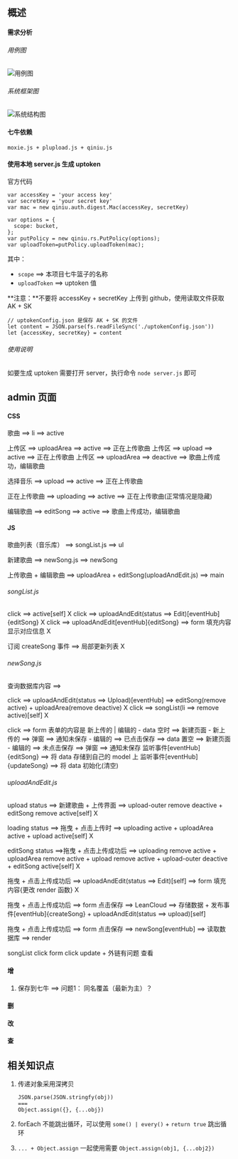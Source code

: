 ## 概述

#### 需求分析

###### 用例图

![用例图](http://upload-images.jianshu.io/upload_images/9617841-df77aaf849b7e8ee.png?imageMogr2/auto-orient/strip%7CimageView2/2/w/1240)

###### 系统框架图

![系统结构图](http://upload-images.jianshu.io/upload_images/9617841-d37e8f2a64b5b6bf.png?imageMogr2/auto-orient/strip%7CimageView2/2/w/1240)

#### 七牛依赖
```
moxie.js + plupload.js + qiniu.js
```

#### 使用本地 server.js 生成 uptoken
官方代码
```
var accessKey = 'your access key'
var secretKey = 'your secret key'
var mac = new qiniu.auth.digest.Mac(accessKey, secretKey)

var options = {
  scope: bucket,
};
var putPolicy = new qiniu.rs.PutPolicy(options);
var uploadToken=putPolicy.uploadToken(mac);
```
其中：
- ` scope ` ==> 本项目七牛篮子的名称
- ` uploadToken ` ==> uptoken 值

**注意：**不要将 accessKey + secretKey 上传到 github，使用读取文件获取 AK + SK
```
// uptokenConfig.json 是保存 AK + SK 的文件
let content = JSON.parse(fs.readFileSync('./uptokenConfig.json')) 
let {accessKey, secretKey} = content
```

###### 使用说明
如要生成 uptoken 需要打开 server，执行命令 ` node server.js ` 即可

## admin 页面

#### CSS

歌曲 ==> li ==> active


上传区 ==> uploadArea ==> active ==> 正在上传歌曲
上传区 ==> upload ==> active ==> 正在上传歌曲
上传区 ==> uploadArea ==> deactive ==> 歌曲上传成功，编辑歌曲

选择音乐 ==> upload ==> active ==> 正在上传歌曲

正在上传歌曲 ==> uploading ==> active ==> 正在上传歌曲(正常情况是隐藏)

编辑歌曲 ==> editSong ==> active ==> 歌曲上传成功，编辑歌曲

#### JS

歌曲列表（音乐库） ==> songList.js ==> ul

新建歌曲 ==> newSong.js ==> newSong

上传歌曲 + 编辑歌曲 ==> uploadArea + editSong(uploadAndEdit.js) ==> main

###### songList.js

click ==> active[self] X
click ==> uploadAndEdit(status ==> Edit)[eventHub]{editSong} X
click ==> uploadAndEdit[eventHub]{editSong} ==> form 填充内容 显示对应信息 X

订阅 createSong 事件 ==> 局部更新列表 X

###### newSong.js

查询数据库内容 ==> 

click ==> uploadAndEdit(status ==> Upload)[eventHub] ==> editSong(remove active) + uploadArea(remove deactive) X
click ==> songList(li ==> remove active)[self] X

click ==> form 表单的内容是 新上传的 | 编辑的
    - data 空时 ==> 新建页面
    - 新上传的 ==> 弹窗 ==> 通知未保存
    - 编辑的 ==> 已点击保存 ==> data 置空 ==> 新建页面
    - 编辑的 ==> 未点击保存 ==> 弹窗 ==> 通知未保存
监听事件[eventHub]{editSong} ==> 将 data 存储到自己的 model 上
监听事件[eventHub]{updateSong} ==> 将 data 初始化(清空)


###### uploadAndEdit.js

upload status ==> 新建歌曲 + 上传界面 ==> upload-outer remove deactive + editSong remove active[self] X

loading status ==> 拖曳 + 点击上传时 ==> uploading active + uploadArea active + upload active[self] X

editSong status ==>拖曳 + 点击上传成功后 ==> uploading remove active + uploadArea remove active + upload remove active + upload-outer deactive + editSong active[self] X



拖曳 + 点击上传成功后 ==> uploadAndEdit(status ==> Edit)[self] ==> form 填充内容{更改 render 函数} X


拖曳 + 点击上传成功后 ==> form 点击保存 ==> LeanCloud ==> 存储数据 + 发布事件[eventHub]{createSong} + uploadAndEdit(status ==> upload)[self] 


拖曳 + 点击上传成功后 ==> form 点击保存 ==> newSong[eventHub] ==> 读取数据库 ==> render




songList click form click update + 外链有问题 查看


#### 增

1. 保存到七牛 ==> 问题1： 同名覆盖（最新为主）？




#### 删

#### 改

#### 查


## 相关知识点

1. 传递对象采用深拷贝 
    ```
    JSON.parse(JSON.stringfy(obj))
    ===
    Object.assign({}, {...obj})
    ```

2. forEach 不能跳出循环，可以使用 ` some() | every() ` + ` return true ` 跳出循环

3. ` ... + Object.assign ` 一起使用需要 ` Object.assign(obj1, {...obj2}) `



